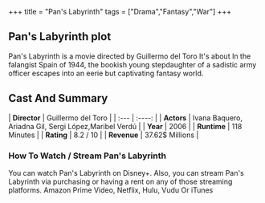 +++
title = "Pan's Labyrinth"
tags = ["Drama","Fantasy","War"]
+++
## Pan's Labyrinth plot
Pan's Labyrinth is a movie directed by Guillermo del Toro It's about In the falangist Spain of 1944, the bookish young stepdaughter of a sadistic army officer escapes into an eerie but captivating fantasy world.
## Cast And Summary
| **Director**      | Guillermo del Toro |
    | :---        |    :----:   |
    |  **Actors** | Ivana Baquero, Ariadna Gil, Sergi López,Maribel Verdú |
    | **Year**   | 2006    |
    |  **Runtime** | 118 Minutes |
    |  **Rating** | 8.2 / 10 | 
    |  **Revenue** | 37.62$ Millions |
### How To Watch / Stream Pan's Labyrinth
You can watch Pan's Labyrinth on Disney+.
Also, you can stream Pan's Labyrinth via purchasing or having a rent on any of those streaming platforms.
Amazon Prime Video, Netflix, Hulu, Vudu Or iTunes